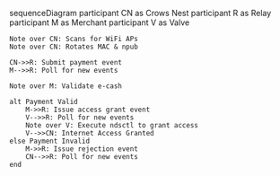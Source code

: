 sequenceDiagram
    participant CN as Crows Nest
    participant R as Relay
    participant M as Merchant
    participant V as Valve
    
    Note over CN: Scans for WiFi APs
    Note over CN: Rotates MAC & npub
    
    CN->>R: Submit payment event
    M-->>R: Poll for new events
    
    Note over M: Validate e-cash
    
    alt Payment Valid
        M->>R: Issue access grant event
        V-->>R: Poll for new events
        Note over V: Execute ndsctl to grant access
        V-->>CN: Internet Access Granted
    else Payment Invalid
        M->>R: Issue rejection event
        CN-->>R: Poll for new events
    end
